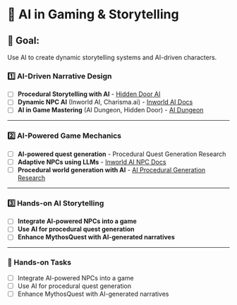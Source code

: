 # 📌 AI in Gaming & Storytelling

## 🎯 Goal: 
Use AI to create dynamic storytelling systems and AI-driven characters.

### **1️⃣ AI-Driven Narrative Design**
- [ ] **Procedural Storytelling with AI** - [Hidden Door AI](https://hiddendoor.co/)
- [ ] **Dynamic NPC AI** (Inworld AI, Charisma.ai) - [Inworld AI Docs](https://inworld.ai/)
- [ ] **AI in Game Mastering** (AI Dungeon, Hidden Door) - [AI Dungeon](https://play.aidungeon.io/)

---

### **2️⃣ AI-Powered Game Mechanics**
- [ ] **AI-powered quest generation** - Procedural Quest Generation Research
- [ ] **Adaptive NPCs using LLMs** - [Inworld AI NPC Docs](https://inworld.ai/)
- [ ] **Procedural world generation with AI** - [AI Procedural Generation Research](https://arxiv.org/abs/2102.01626)

---

### **3️⃣ Hands-on AI Storytelling**
- [ ] **Integrate AI-powered NPCs into a game**
- [ ] **Use AI for procedural quest generation**
- [ ] **Enhance MythosQuest with AI-generated narratives**

---

### **🎯 Hands-on Tasks**
- [ ] Integrate AI-powered NPCs into a game
- [ ] Use AI for procedural quest generation
- [ ] Enhance MythosQuest with AI-generated narratives